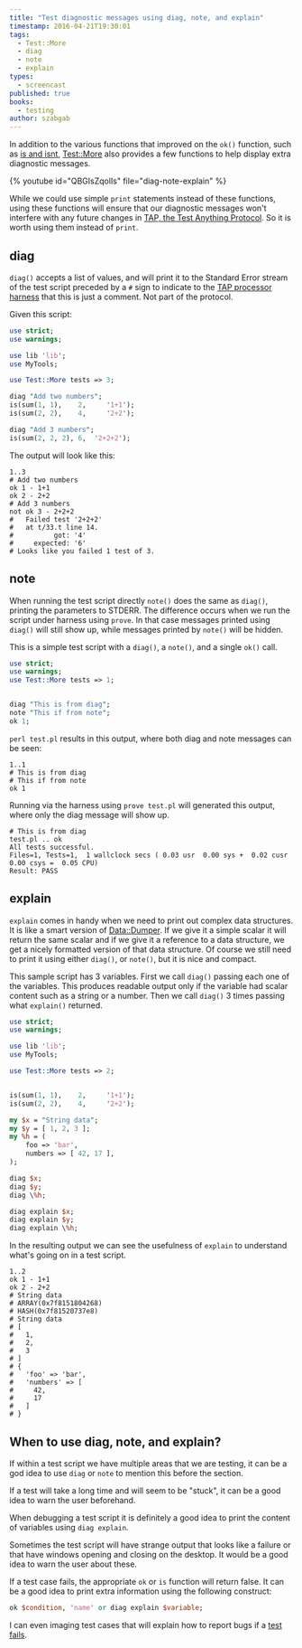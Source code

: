```yaml
---
title: "Test diagnostic messages using diag, note, and explain"
timestamp: 2016-04-21T19:30:01
tags:
  - Test::More
  - diag
  - note
  - explain
types:
  - screencast
published: true
books:
  - testing
author: szabgab
---
```



In addition to the various functions that improved on the `ok()` function, such as [is and isnt](/moving-over-to-test-more),
[Test::More](https://metacpan.org/pod/Test::More) also provides a few functions to help display extra diagnostic messages.


{% youtube id="QBGIsZqolIs" file="diag-note-explain" %}

While we could use simple `print` statements instead of these functions, using these functions will ensure that our diagnostic messages won't
interfere with any future changes in [TAP, the Test Anything Protocol](/tap-test-anything-protocol). So it is worth using them
instead of `print`.

## diag

`diag()` accepts a list of values, and will print it to the Standard Error stream of the test script preceded by a `#` sign to indicate
to the [TAP processor harness](/prove-the-harness) that this is just a comment. Not part of the protocol.

Given this script:

```perl
use strict;
use warnings;

use lib 'lib';
use MyTools;

use Test::More tests => 3;

diag "Add two numbers";
is(sum(1, 1),    2,     '1+1');
is(sum(2, 2),    4,     '2+2');

diag "Add 3 numbers";
is(sum(2, 2, 2), 6,  '2+2+2');
```

The output will look like this:

```
1..3
# Add two numbers
ok 1 - 1+1
ok 2 - 2+2
# Add 3 numbers
not ok 3 - 2+2+2
#   Failed test '2+2+2'
#   at t/33.t line 14.
#          got: '4'
#     expected: '6'
# Looks like you failed 1 test of 3.
```

## note

When running the test script directly `note()` does the same as `diag()`, printing the parameters to STDERR.
The difference occurs when we run the script under harness using `prove`. In that case messages printed using `diag()`
will still show up, while messages printed by `note()` will be hidden.

This is a simple test script with a `diag()`, a `note()`, and a single `ok()` call.
```perl
use strict;
use warnings;
use Test::More tests => 1;


diag "This is from diag";
note "This if from note";
ok 1;
```

`perl test.pl` results in this output, where both diag and note messages can be seen:

```
1..1
# This is from diag
# This if from note
ok 1
```


Running via the harness using `prove test.pl` will generated this output, where
only the diag message will show up.

```
# This is from diag
test.pl .. ok   
All tests successful.
Files=1, Tests=1,  1 wallclock secs ( 0.03 usr  0.00 sys +  0.02 cusr  0.00 csys =  0.05 CPU)
Result: PASS
```


## explain

`explain` comes in handy when we need to print out complex data structures. It is like a smart version of
[Data::Dumper](https://metacpan.org/pod/Data::Dumper). If we give it a simple scalar it will return
the same scalar and if we give it a reference to a data structure, we get a nicely formatted version of that data
structure. Of course we still need to print it using either `diag()`, or `note()`, but it is nice
and compact.

This sample script has 3 variables. First we call `diag()` passing each one of the variables. This produces
readable output only if the variable had scalar content such as a string or a number. Then we call `diag()`
3 times passing what `explain()` returned.

```perl
use strict;
use warnings;

use lib 'lib';
use MyTools;

use Test::More tests => 2;


is(sum(1, 1),    2,     '1+1');
is(sum(2, 2),    4,     '2+2');

my $x = "String data";
my $y = [ 1, 2, 3 ];
my %h = (
    foo => 'bar',
    numbers => [ 42, 17 ],
);

diag $x;
diag $y;
diag \%h;

diag explain $x;
diag explain $y;
diag explain \%h;
```

In the resulting output we can see the usefulness of `explain` to understand what's going on in a test script.

```
1..2
ok 1 - 1+1
ok 2 - 2+2
# String data
# ARRAY(0x7f8151804268)
# HASH(0x7f81520737e8)
# String data
# [
#   1,
#   2,
#   3
# ]
# {
#   'foo' => 'bar',
#   'numbers' => [
#     42,
#     17
#   ]
# }
```


## When to use diag, note, and explain?

If within a test script we have multiple areas that we are testing, it can be a god idea to
use `diag` or `note` to mention this before the section.

If a test will take a long time and will seem to be "stuck", it can be a good idea to warn the user
beforehand.

When debugging a test script it is definitely a good idea to print the content of variables using `diag explain`.

Sometimes the test script will have strange output that looks like a failure or that have windows opening and closing
on the desktop. It would be a good idea to warn the user about these.

If a test case fails, the appropriate `ok` or `is` function will return false. It can be a good idea to print
extra information using the following construct:

```perl
ok $condition, 'name' or diag explain $variable;
```

I can even imaging test cases that will explain how to report bugs if a
[test fails](/what-is-the-status-of-the-current-test-script).


